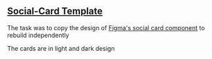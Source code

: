 ## [Social-Card Template](https://social-card-two.vercel.app/)

The task was to copy the design of [Figma's social card component](https://www.figma.com/file/J0jpHPSSL7DMtfq3M4jJ3x/Personal-Website-Social-Card?node-id=18%3A883) to rebuild independently

The cards are in light and dark design
